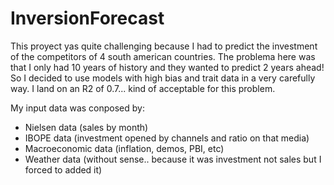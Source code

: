 # InversionForecast

This proyect yas quite challenging because I had to predict the investment of the competitors of 4 south american countries. The problema here was that I only had 10 years of history and they wanted to predict 2 years ahead! So I decided to use models with high bias and trait data in a very carefully way. I land on an R2 of 0.7... kind of acceptable for this problem.

My input data was conposed by:

- Nielsen data (sales by month)
- IBOPE data (investment opened by channels and ratio on that media)
- Macroeconomic data (inflation, demos, PBI, etc)
- Weather data (without sense.. because it was investment not sales but I forced to added it)

